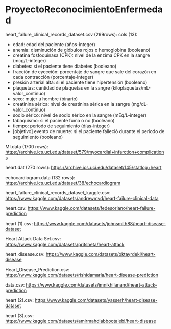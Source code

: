 # ProyectoReconocimientoEnfermedad

heart_failure_clinical_records_dataset.csv (299rows):
cols (13):

- edad: edad del paciente (años-integer)
- anemia: disminución de glóbulos rojos o hemoglobina (booleano)
- creatina fosfoquinasa (CPK): nivel de la enzima CPK en la sangre (mcg/L-integer)
- diabetes: si el paciente tiene diabetes (booleano)
- fracción de eyección: porcentaje de sangre que sale del corazón en cada contracción (porcentaje-integer)
- presión arterial alta: si el paciente tiene hipertensión (booleano)
- plaquetas: cantidad de plaquetas en la sangre (kiloplaquetas/mL-valor_continuo)
- sexo: mujer u hombre (binario)
- creatinina sérica: nivel de creatinina sérica en la sangre (mg/dL-valor_continuo)
- sodio sérico: nivel de sodio sérico en la sangre (mEq/L-integer)
- tabaquismo: si el paciente fuma o no (booleano)
- tiempo: período de seguimiento (días-integer)
- [objetivo] evento de muerte: si el paciente falleció durante el período de seguimiento (booleano)

MI.data (1700 rows):
https://archive.ics.uci.edu/dataset/579/myocardial+infarction+complications

heart.dat (270 rows):
https://archive.ics.uci.edu/dataset/145/statlog+heart

echocardiogram.data (132 rows):
https://archive.ics.uci.edu/dataset/38/echocardiogram

heart_failure_clinical_records_dataset_kaggle.csv:
https://www.kaggle.com/datasets/andrewmvd/heart-failure-clinical-data

heart.csv:
https://www.kaggle.com/datasets/fedesoriano/heart-failure-prediction

heart (1).csv:
https://www.kaggle.com/datasets/johnsmith88/heart-disease-dataset

Heart Attack Data Set.csv:
https://www.kaggle.com/datasets/pritsheta/heart-attack

heart_disease.csv:
https://www.kaggle.com/datasets/oktayrdeki/heart-disease

Heart_Disease_Prediction.csv:
https://www.kaggle.com/datasets/rishidamarla/heart-disease-prediction

data.csv:
https://www.kaggle.com/datasets/imnikhilanand/heart-attack-prediction

heart (2).csv:
https://www.kaggle.com/datasets/yasserh/heart-disease-dataset

heart (3).csv:
https://www.kaggle.com/datasets/amirmahdiabbootalebi/heart-disease
